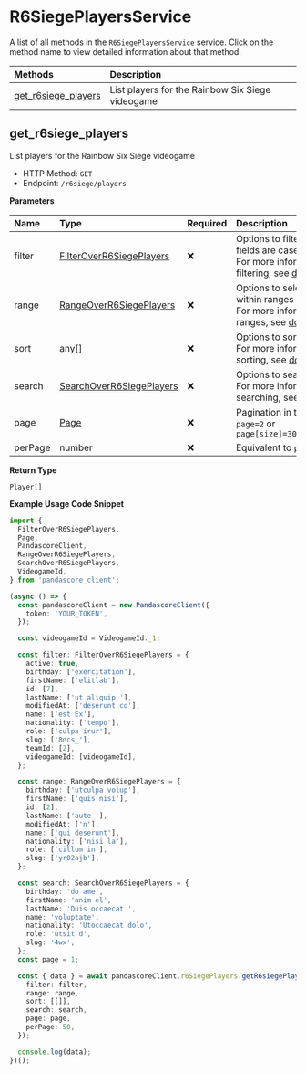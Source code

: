 # R6SiegePlayersService

A list of all methods in the `R6SiegePlayersService` service. Click on the method name to view detailed information about that method.

| Methods                                     | Description                                      |
| :------------------------------------------ | :----------------------------------------------- |
| [get_r6siege_players](#get_r6siege_players) | List players for the Rainbow Six Siege videogame |

## get_r6siege_players

List players for the Rainbow Six Siege videogame

- HTTP Method: `GET`
- Endpoint: `/r6siege/players`

**Parameters**

| Name    | Type                                                              | Required | Description                                                                                                                                         |
| :------ | :---------------------------------------------------------------- | :------- | :-------------------------------------------------------------------------------------------------------------------------------------------------- |
| filter  | [FilterOverR6SiegePlayers](../models/FilterOverR6SiegePlayers.md) | ❌       | Options to filter results. String fields are case sensitive <br/>For more information on filtering, see [docs](/docs/filtering-and-sorting#filter). |
| range   | [RangeOverR6SiegePlayers](../models/RangeOverR6SiegePlayers.md)   | ❌       | Options to select results within ranges <br/>For more information on ranges, see [docs](/docs/filtering-and-sorting#range).                         |
| sort    | any[]                                                             | ❌       | Options to sort results <br/>For more information on sorting, see [docs](/docs/filtering-and-sorting#sort).                                         |
| search  | [SearchOverR6SiegePlayers](../models/SearchOverR6SiegePlayers.md) | ❌       | Options to search results <br/>For more information on searching, see [docs](/docs/filtering-and-sorting#search).                                   |
| page    | [Page](../models/Page.md)                                         | ❌       | Pagination in the form of `page=2` or `page[size]=30&page[number]=2`                                                                                |
| perPage | number                                                            | ❌       | Equivalent to `page[size]`                                                                                                                          |

**Return Type**

`Player[]`

**Example Usage Code Snippet**

```typescript
import {
  FilterOverR6SiegePlayers,
  Page,
  PandascoreClient,
  RangeOverR6SiegePlayers,
  SearchOverR6SiegePlayers,
  VideogameId,
} from 'pandascore_client';

(async () => {
  const pandascoreClient = new PandascoreClient({
    token: 'YOUR_TOKEN',
  });

  const videogameId = VideogameId._1;

  const filter: FilterOverR6SiegePlayers = {
    active: true,
    birthday: ['exercitation'],
    firstName: ['elitlab'],
    id: [7],
    lastName: ['ut aliquip '],
    modifiedAt: ['deserunt co'],
    name: ['est Ex'],
    nationality: ['tempo'],
    role: ['culpa irur'],
    slug: ['8ncs_'],
    teamId: [2],
    videogameId: [videogameId],
  };

  const range: RangeOverR6SiegePlayers = {
    birthday: ['utculpa volup'],
    firstName: ['quis nisi'],
    id: [2],
    lastName: ['aute '],
    modifiedAt: ['n'],
    name: ['qui deserunt'],
    nationality: ['nisi la'],
    role: ['cillum in'],
    slug: ['yr02ajb'],
  };

  const search: SearchOverR6SiegePlayers = {
    birthday: 'do ame',
    firstName: 'anim el',
    lastName: 'Duis occaecat ',
    name: 'voluptate',
    nationality: 'Utoccaecat dolo',
    role: 'utsit d',
    slug: '4wx',
  };
  const page = 1;

  const { data } = await pandascoreClient.r6SiegePlayers.getR6siegePlayers({
    filter: filter,
    range: range,
    sort: [[]],
    search: search,
    page: page,
    perPage: 50,
  });

  console.log(data);
})();
```

<!-- This file was generated by liblab | https://liblab.com/ -->
